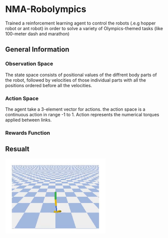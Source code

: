# NMA-Robolympics

Trained a reinforcement learning agent to control the robots (.e.g hopper robot or ant robot) in order to solve a variety of Olympics-themed tasks (like 100-meter dash and marathon) 

## General Information
### Observation Space
The state space consists of positional values of the diffrent body parts of the robot, followed by velocities of those individual parts with all the positions ordered before all the velocities.


### Action Space
The agent take a 3-element vector for actions. the action space is a continuous action in range -1 to 1.
Action represents the numerical torques applied between links.


### Rewards Function






## Resualt 
![alt text](https://github.com/ayousefinejad/NMA-Robolympics/blob/23efb91d976302c1e45de6b642b083175c85e4ba/Resualt_Video.gif?raw=true)

